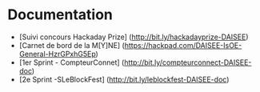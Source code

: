# Documentation
- [Suivi concours Hackaday Prize] (http://bit.ly/hackadayprize-DAISEE)
- [Carnet de bord de la M[Y]NE] (https://hackpad.com/DAISEE-IsOE-General-HzrGPxhG5Ep)
- [1er Sprint - CompteurConnet] (http://bit.ly/compteurconnect-DAISEE-doc)
- [2e Sprint -SLeBlockFest] (http://bit.ly/leblockfest-DAISEE-doc)
